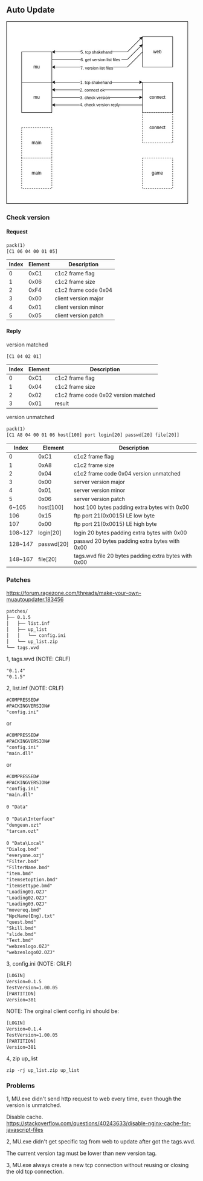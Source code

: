 ## Auto Update

<img src="auto_update.jpg">

### Check version

#### Request

```
pack(1)
[C1 06 04 00 01 05]
```

| Index | Element | Description          |
| ----- | ------- | -------------------- |
| 0     | 0xC1    | c1c2 frame flag      |
| 1     | 0x06    | c1c2 frame size      |
| 2     | 0xF4    | c1c2 frame code 0x04 |
| 3     | 0x00    | client version major |
| 4     | 0x01    | client version minor |
| 5     | 0x05    | client version patch |

#### Reply

version matched

```
[C1 04 02 01]
```

| Index | Element | Description                          |
| ----- | ------- | ------------------------------------ |
| 0     | 0xC1    | c1c2 frame flag                      |
| 1     | 0x04    | c1c2 frame size                      |
| 2     | 0x02    | c1c2 frame code 0x02 version matched |
| 3     | 0x01    | result                               |

version unmatched

```
pack(1)
[C1 A8 04 00 01 06 host[100] port login[20] passwd[20] file[20]]
```

| Index   | Element    | Description                                          |
| ------- | ---------- | ---------------------------------------------------- |
| 0       | 0xC1       | c1c2 frame flag                                      |
| 1       | 0xA8       | c1c2 frame size                                      |
| 2       | 0x04       | c1c2 frame code 0x04 version unmatched               |
| 3       | 0x00       | server version major                                 |
| 4       | 0x01       | server version minor                                 |
| 5       | 0x06       | server version patch                                 |
| 6~105   | host[100]  | host 100 bytes padding extra bytes with 0x00         |
| 106     | 0x15       | ftp port 21(0x0015) LE low byte                      |
| 107     | 0x00       | ftp port 21(0x0015) LE high byte                     |
| 108~127 | login[20]  | login 20 bytes padding extra bytes with 0x00         |
| 128~147 | passwd[20] | passwd 20 bytes padding extra bytes with 0x00        |
| 148~167 | file[20]   | tags.wvd file 20 bytes padding extra bytes with 0x00 |

### Patches

https://forum.ragezone.com/threads/make-your-own-muautoupdater.183456

```
patches/
├── 0.1.5
│   ├── list.inf
│   ├── up_list
│   │   └── config.ini
│   └── up_list.zip
└── tags.wvd
```

1, tags.wvd (NOTE: CRLF)

```
"0.1.4"
"0.1.5"
```

2, list.inf (NOTE: CRLF)

```
#COMPRESSED#
#PACKINGVERSION#
"config.ini"
```

or

```
#COMPRESSED#
#PACKINGVERSION#
"config.ini"
"main.dll"
```

or

```
#COMPRESSED#
#PACKINGVERSION#
"config.ini"
"main.dll"

0 "Data"

0 "Data\Interface"
"dungeun.ozt"
"tarcan.ozt"

0 "Data\Local"
"Dialog.bmd"
"everyone.ozj"
"Filter.bmd"
"FilterName.bmd"
"item.bmd"
"itemsetoption.bmd"
"itemsettype.bmd"
"Loading01.OZJ"
"Loading02.OZJ"
"Loading03.OZJ"
"movereq.bmd"
"NpcName(Eng).txt"
"quest.bmd"
"Skill.bmd"
"slide.bmd"
"Text.bmd"
"webzenlogo.OZJ"
"webzenlogo02.OZJ"
```

3, config.ini (NOTE: CRLF)

```
[LOGIN]
Version=0.1.5
TestVersion=1.00.05
[PARTITION]
Version=381
```

NOTE: The orginal client config.ini should be:

```
[LOGIN]
Version=0.1.4
TestVersion=1.00.05
[PARTITION]
Version=381
```

4, zip up_list

```
zip -rj up_list.zip up_list
```

### Problems

1, MU.exe didn't send http request to web every time, even though the version is unmatched.

Disable cache.  
https://stackoverflow.com/questions/40243633/disable-nginx-cache-for-javascript-files

2, MU.exe didn't get specific tag from web to update after got the tags.wvd.

The current version tag must be lower than new version tag.

3, MU.exe always create a new tcp connection without reusing or closing the old tcp connection.
